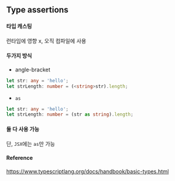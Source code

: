 ## Type assertions

#### 타입 캐스팅

런타임에 영향 x, 오직 컴파일에 사용

#### 두가지 방식

- angle-bracket

```ts
let str: any = 'hello';
let strLength: number = (<string>str).length;
```

- `as`

```ts
let str: any = 'hello';
let strLength: number = (str as string).length;
```

#### 둘 다 사용 가능

단, `JSX`에는 `as`만 가능

#### Reference

https://www.typescriptlang.org/docs/handbook/basic-types.html